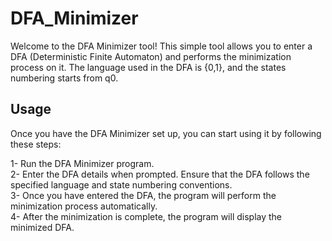 # DFA_Minimizer
Welcome to the DFA Minimizer tool! This simple tool allows you to enter a DFA (Deterministic Finite Automaton) and performs the minimization process on it. The language used in the DFA is {0,1}, and the states numbering starts from q0.
## Usage
Once you have the DFA Minimizer set up, you can start using it by following these steps:

1- Run the DFA Minimizer program. <br>
2- Enter the DFA details when prompted. Ensure that the DFA follows the specified language and state numbering conventions. <br>
3- Once you have entered the DFA, the program will perform the minimization process automatically. <br>
4- After the minimization is complete, the program will display the minimized DFA. <br>
